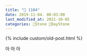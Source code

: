 ```yaml
---
title: "🌱 1104"
date: 2019-11-04. 00:03:00
last_modified_at: 2021-10-05
categories: 🗿Stone 🌱DayStone
---
```

{% include custom/old-post.html %}

아 아 아  
